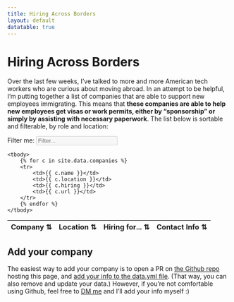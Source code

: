 ```yaml
---
title: Hiring Across Borders
layout: default
datatable: true
---
```


# Hiring Across Borders 

Over the last few weeks, I’ve talked to more and more American tech workers who are curious about moving abroad. In an attempt to be helpful, I’m putting together a list of companies that are able to support new employees immigrating. This means that **these companies are able to help new employees get visas or work permits, either by “sponsorship” or simply by assisting with necessary paperwork**. The list below is sortable and filterable, by role and location: 

Filter me: <input type="text" disabled=true id="filter" placeholder="Filter..." autofocus /><br/>
<table id="filterable" class="overview sortable-table">
    <thead>
        <tr>
            <th>Company ⇅</th>
            <th>Location ⇅</th>
            <th>Hiring for... ⇅</th>
            <th>Contact Info ⇅</th>
        </tr>
    </thead>

    <tbody>
        {% for c in site.data.companies %}
        <tr>
            <td>{{ c.name }}</td>
            <td>{{ c.location }}</td>
            <td>{{ c.hiring }}</td>
            <td>{{ c.url }}</td>
        </tr>
        {% endfor %}
    </tbody>
</table>

## Add your company 

The easiest way to add your company is to open a PR on 
<a href="https://github.com/tessr/hiring-across-borders">the Github repo</a>
 hosting this page, and 
 <a href="https://github.com/tessr/hiring-across-borders/blob/main/_data/companies.yml">add your info to the data.yml file</a>. 
 (That way, you can also remove and update your data.) 
 However, if you’re not comfortable using Github, feel free to 
 <a href="https://twitter.com/_tessr">DM me</a> 
 and I’ll add your info myself :) 
